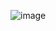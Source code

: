 
![image](https://user-images.githubusercontent.com/85840576/172736305-38112f2a-85e8-47ad-8671-d99ce899cf25.png)
